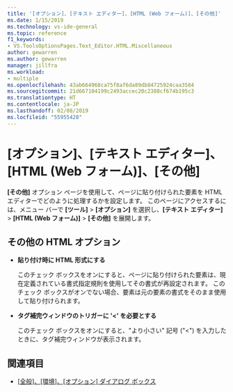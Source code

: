 ```yaml
---
title: '[オプション]、[テキスト エディター]、[HTML (Web フォーム)]、[その他]'
ms.date: 1/15/2019
ms.technology: vs-ide-general
ms.topic: reference
f1_keywords:
- VS.ToolsOptionsPages.Text_Editor.HTML.Miscellaneous
author: gewarren
ms.author: gewarren
manager: jillfra
ms.workload:
- multiple
ms.openlocfilehash: 43ab664968ca75f8af6da89db84725924caa3584
ms.sourcegitcommit: 21d667104199c2493accec20c2388cf674b195c3
ms.translationtype: HT
ms.contentlocale: ja-JP
ms.lasthandoff: 02/08/2019
ms.locfileid: "55955428"
---
```

# <a name="options-text-editor-html-web-forms-miscellaneous"></a>[オプション]、[テキスト エディター]、[HTML (Web フォーム)]、[その他]

**[その他]** オプション ページを使用して、ページに貼り付けられた要素を HTML エディターでどのように処理するかを設定します。 このページにアクセスするには、メニュー バーで **[ツール]** > **[オプション]** を選択し、**[テキスト エディター]** > **[HTML (Web フォーム)]** > **[その他]** を展開します。

## <a name="miscellaneous-html-options"></a>その他の HTML オプション

- **貼り付け時に HTML 形式にする**

   このチェック ボックスをオンにすると、ページに貼り付けられた要素は、現在定義されている書式指定規則を使用してその書式が再設定されます。 このチェック ボックスがオンでない場合、要素は元の要素の書式をそのまま使用して貼り付けられます。

- **タグ補完ウィンドウのトリガーに '<' を必要とする**

   このチェック ボックスをオンにすると、"より小さい" 記号 ("<") を入力したときに、タグ補完ウィンドウが表示されます。

## <a name="see-also"></a>関連項目

- [[全般]、[環境]、[オプション] ダイアログ ボックス](../../ide/reference/general-environment-options-dialog-box.md)